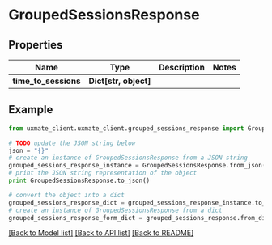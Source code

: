 # GroupedSessionsResponse


## Properties
Name | Type | Description | Notes
------------ | ------------- | ------------- | -------------
**time_to_sessions** | **Dict[str, object]** |  | 

## Example

```python
from uxmate_client.uxmate_client.grouped_sessions_response import GroupedSessionsResponse

# TODO update the JSON string below
json = "{}"
# create an instance of GroupedSessionsResponse from a JSON string
grouped_sessions_response_instance = GroupedSessionsResponse.from_json(json)
# print the JSON string representation of the object
print GroupedSessionsResponse.to_json()

# convert the object into a dict
grouped_sessions_response_dict = grouped_sessions_response_instance.to_dict()
# create an instance of GroupedSessionsResponse from a dict
grouped_sessions_response_form_dict = grouped_sessions_response.from_dict(grouped_sessions_response_dict)
```
[[Back to Model list]](../README.md#documentation-for-models) [[Back to API list]](../README.md#documentation-for-api-endpoints) [[Back to README]](../README.md)


